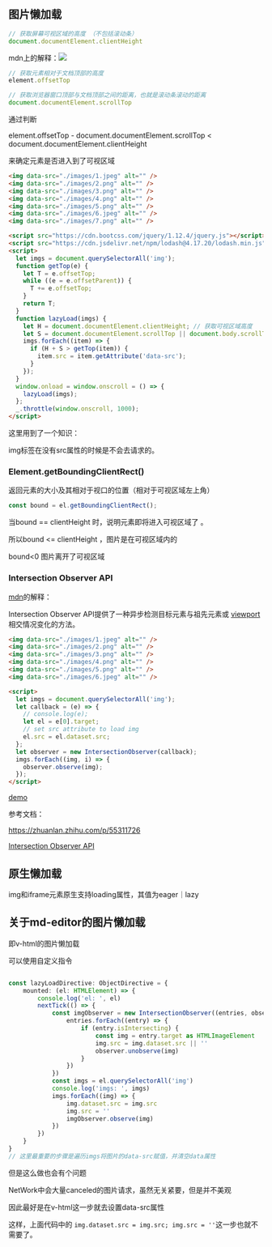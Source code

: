 ## 图片懒加载

```js
// 获取屏幕可视区域的高度 （不包括滚动条）
document.documentElement.clientHeight
```

mdn上的解释：![](https://pic3.zhimg.com/80/v2-7c07f86264b2c3eb576d7903dd35ea0e_1440w.png)

```js
// 获取元素相对于文档顶部的高度
element.offsetTop
```



```js
// 获取浏览器窗口顶部与文档顶部之间的距离，也就是滚动条滚动的距离
document.documentElement.scrollTop
```



通过判断

element.offsetTop - document.documentElement.scrollTop < document.documentElement.clientHeight

来确定元素是否进入到了可视区域

```html
<img data-src="./images/1.jpeg" alt="" />
<img data-src="./images/2.png" alt="" />
<img data-src="./images/3.png" alt="" />
<img data-src="./images/4.png" alt="" />
<img data-src="./images/5.png" alt="" />
<img data-src="./images/6.jpeg" alt="" />
<img data-src="./images/7.png" alt="" />

<script src="https://cdn.bootcss.com/jquery/1.12.4/jquery.js"></script>
<script src="https://cdn.jsdelivr.net/npm/lodash@4.17.20/lodash.min.js"></script>
<script>
  let imgs = document.querySelectorAll('img');
  function getTop(e) {
    let T = e.offsetTop;
    while ((e = e.offsetParent)) {
      T += e.offsetTop;
    }
    return T;
  }
  function lazyLoad(imgs) {
    let H = document.documentElement.clientHeight; // 获取可视区域高度
    let S = document.documentElement.scrollTop || document.body.scrollTop;
    imgs.forEach((item) => {
      if (H + S > getTop(item)) {
        item.src = item.getAttribute('data-src');
      }
    });
  }
  window.onload = window.onscroll = () => {
    lazyLoad(imgs);
  };
  _.throttle(window.onscroll, 1000);
</script>
```

这里用到了一个知识：

img标签在没有src属性的时候是不会去请求的。

### Element.getBoundingClientRect()

返回元素的大小及其相对于视口的位置（相对于可视区域左上角）

```js
const bound = el.getBoundingClientRect();
```

当bound == clientHeight 时，说明元素即将进入可视区域了 。

所以bound <= clientHeight ，图片是在可视区域内的

bound<0 图片离开了可视区域

### Intersection Observer API

[mdn](https://developer.mozilla.org/zh-CN/docs/Web/API/IntersectionObserver)的解释：

Intersection Observer API提供了一种异步检测目标元素与祖先元素或 [viewport](https://developer.mozilla.org/zh-CN/docs/Glossary/Viewport) 相交情况变化的方法。

```html
<img data-src="./images/1.jpeg" alt="" />
<img data-src="./images/2.png" alt="" />
<img data-src="./images/3.png" alt="" />
<img data-src="./images/4.png" alt="" />
<img data-src="./images/5.png" alt="" />
<img data-src="./images/6.jpeg" alt="" />

<script>
  let imgs = document.querySelectorAll('img');
  let callback = (e) => {
    // console.log(e);
    let el = e[0].target;
    // set src attribute to load img
    el.src = el.dataset.src;
  };
  let observer = new IntersectionObserver(callback);
  imgs.forEach((img, i) => {
    observer.observe(img);
  });
</script>
```

[demo](https://github.com/fncheng/js-learn/blob/master/Pic-Lazyload/Intersection_Observer_API.html)



参考文档：

https://zhuanlan.zhihu.com/p/55311726

[Intersection Observer API](https://developer.mozilla.org/zh-CN/docs/Web/API/Element/getBoundingClientRect)



## 原生懒加载

img和iframe元素原生支持loading属性，其值为eager｜lazy





## 关于md-editor的图片懒加载

即v-html的图片懒加载

可以使用自定义指令

```ts

const lazyLoadDirective: ObjectDirective = {
    mounted: (el: HTMLElement) => {
        console.log('el: ', el)
        nextTick(() => {
            const imgObserver = new IntersectionObserver((entries, observer) => {
                entries.forEach((entry) => {
                    if (entry.isIntersecting) {
                        const img = entry.target as HTMLImageElement
                        img.src = img.dataset.src || ''
                        observer.unobserve(img)
                    }
                })
            })
            const imgs = el.querySelectorAll('img')
            console.log('imgs: ', imgs)
            imgs.forEach((img) => {
                img.dataset.src = img.src
                img.src = ''
                imgObserver.observe(img)
            })
        })
    }
}
// 这里最重要的步骤是遍历imgs将图片的data-src赋值，并清空data属性
```

但是这么做也会有个问题

NetWork中会大量canceled的图片请求，虽然无关紧要，但是并不美观

因此最好是在v-html这一步就去设置data-src属性

这样，上面代码中的 `img.dataset.src = img.src; img.src = ''`这一步也就不需要了。



